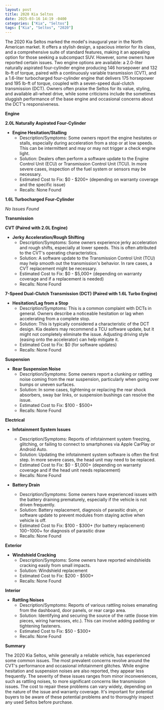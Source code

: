 ```yaml
---
layout: post
title: 2020 Kia Seltos
date: 2025-03-16 14:19 -0400
categories: ["Kia", "Seltos"]
tags: ["Kia", "Seltos", "2020"]
---
```

The 2020 Kia Seltos marked the model's inaugural year in the North American market. It offers a stylish design, a spacious interior for its class, and a comprehensive suite of standard features, making it an appealing option for those seeking a subcompact SUV. However, some owners have reported certain issues. Two engine options are available: a 2.0-liter naturally aspirated four-cylinder engine producing 146 horsepower and 132 lb-ft of torque, paired with a continuously variable transmission (CVT), and a 1.6-liter turbocharged four-cylinder engine that delivers 175 horsepower and 195 lb-ft of torque, coupled with a seven-speed dual-clutch transmission (DCT). Owners often praise the Seltos for its value, styling, and available all-wheel drive, while some criticisms include the sometimes sluggish performance of the base engine and occasional concerns about the DCT's responsiveness.

**Engine**

**2.0L Naturally Aspirated Four-Cylinder**

* **Engine Hesitation/Stalling**
    * Description/Symptoms: Some owners report the engine hesitates or stalls, especially during acceleration from a stop or at low speeds. This can be intermittent and may or may not trigger a check engine light.
    * Solution: Dealers often perform a software update to the Engine Control Unit (ECU) or Transmission Control Unit (TCU). In more severe cases, inspection of the fuel system or sensors may be necessary.
    * Estimated Cost to Fix: $0 - $200+ (depending on warranty coverage and the specific issue)
    * Recalls: None Found

**1.6L Turbocharged Four-Cylinder**

*No Issues Found*

**Transmission**

**CVT (Paired with 2.0L Engine)**

* **Jerky Acceleration/Rough Shifting**
    * Description/Symptoms: Some owners experience jerky acceleration and rough shifts, especially at lower speeds. This is often attributed to the CVT's operating characteristics.
    * Solution: A software update to the Transmission Control Unit (TCU) may help smooth out the transmission's behavior. In rare cases, a CVT replacement might be necessary.
    * Estimated Cost to Fix: $0 - $5,000+ (depending on warranty coverage and if a replacement is needed)
    * Recalls: None Found

**7-Speed Dual-Clutch Transmission (DCT) (Paired with 1.6L Turbo Engine)**

* **Hesitation/Lag from a Stop**
    * Description/Symptoms: This is a common complaint with DCTs in general. Owners describe a noticeable hesitation or lag when accelerating from a complete stop.
    * Solution: This is typically considered a characteristic of the DCT design. Kia dealers may recommend a TCU software update, but it might not completely eliminate the issue. Adjusting driving style (easing onto the accelerator) can help mitigate it.
    * Estimated Cost to Fix: $0 (for software updates)
    * Recalls: None Found

**Suspension**

* **Rear Suspension Noise**
    * Description/Symptoms: Some owners report a clunking or rattling noise coming from the rear suspension, particularly when going over bumps or uneven surfaces.
    * Solution: In some cases, tightening or replacing the rear shock absorbers, sway bar links, or suspension bushings can resolve the issue.
    * Estimated Cost to Fix: $100 - $500+
    * Recalls: None Found

**Electrical**

* **Infotainment System Issues**
    * Description/Symptoms: Reports of infotainment system freezing, glitching, or failing to connect to smartphones via Apple CarPlay or Android Auto.
    * Solution: Updating the infotainment system software is often the first step. In more severe cases, the head unit may need to be replaced.
    * Estimated Cost to Fix: $0 - $1,000+ (depending on warranty coverage and if the head unit needs replacement)
    * Recalls: None Found

* **Battery Drain**
    * Description/Symptoms: Some owners have experienced issues with the battery draining prematurely, especially if the vehicle is not driven frequently.
    * Solution: Battery replacement, diagnosis of parasitic drain, or software update to prevent modules from staying active when vehicle is off.
    * Estimated Cost to Fix: $100 - $300+ (for battery replacement) $100-$1000+ for diagnosis of parasitic draw
    * Recalls: None Found

**Exterior**

* **Windshield Cracking**
    * Description/Symptoms: Some owners have reported windshields cracking easily from small impacts.
    * Solution: Windshield replacement
    * Estimated Cost to Fix: $200 - $500+
    * Recalls: None Found

**Interior**

* **Rattling Noises**
    * Description/Symptoms: Reports of various rattling noises emanating from the dashboard, door panels, or rear cargo area.
    * Solution: Identifying and securing the source of the rattle (loose trim pieces, wiring harnesses, etc.). This can involve adding padding or tightening fasteners.
    * Estimated Cost to Fix: $50 - $300+
    * Recalls: None Found

**Summary**

The 2020 Kia Seltos, while generally a reliable vehicle, has experienced some common issues. The most prevalent concerns revolve around the CVT's performance and occasional infotainment glitches. While engine hesitation and suspension noises are also reported, they appear less frequently. The severity of these issues ranges from minor inconveniences, such as rattling noises, to more significant concerns like transmission issues. The cost to repair these problems can vary widely, depending on the nature of the issue and warranty coverage. It's important for potential buyers to be aware of these potential problems and to thoroughly inspect any used Seltos before purchase.

